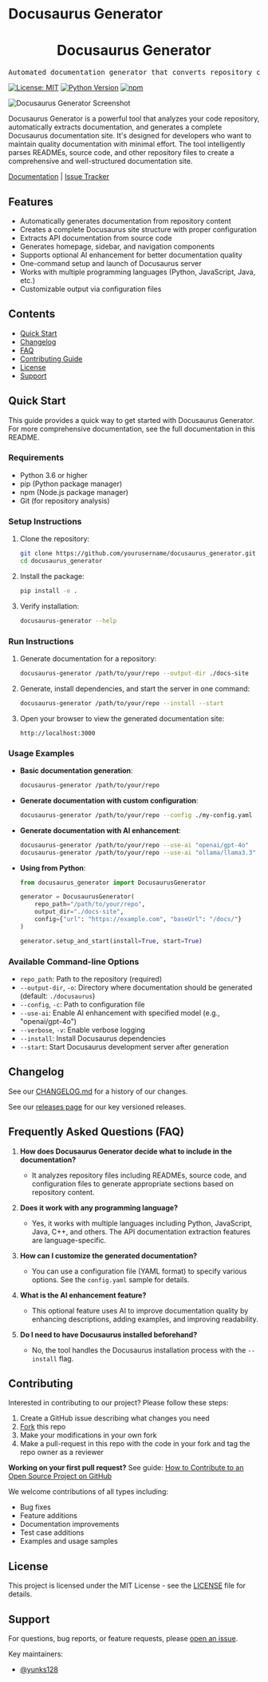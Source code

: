 # Docusaurus Generator

<div align="center">
<h1 align="center">Docusaurus Generator</h1>
</div>

<pre align="center">Automated documentation generator that converts repository content into a complete Docusaurus site</pre>

[![License: MIT](https://img.shields.io/badge/License-MIT-yellow.svg)](https://opensource.org/licenses/MIT)
[![Python Version](https://img.shields.io/badge/python-3.6%2B-blue)](https://www.python.org/downloads/)
[![npm](https://img.shields.io/badge/npm-required-red)](https://www.npmjs.com/)

![Docusaurus Generator Screenshot](https://via.placeholder.com/800x400?text=Docusaurus+Generator+Screenshot)

Docusaurus Generator is a powerful tool that analyzes your code repository, automatically extracts documentation, and generates a complete Docusaurus documentation site. It's designed for developers who want to maintain quality documentation with minimal effort. The tool intelligently parses READMEs, source code, and other repository files to create a comprehensive and well-structured documentation site.

[Documentation](https://github.com/yourusername/docusaurus_generator#readme) | [Issue Tracker](https://github.com/yourusername/docusaurus_generator/issues)

## Features

* Automatically generates documentation from repository content
* Creates a complete Docusaurus site structure with proper configuration
* Extracts API documentation from source code
* Generates homepage, sidebar, and navigation components
* Supports optional AI enhancement for better documentation quality
* One-command setup and launch of Docusaurus server
* Works with multiple programming languages (Python, JavaScript, Java, etc.)
* Customizable output via configuration files

## Contents

* [Quick Start](#quick-start)
* [Changelog](#changelog)
* [FAQ](#frequently-asked-questions-faq)
* [Contributing Guide](#contributing)
* [License](#license)
* [Support](#support)

## Quick Start

This guide provides a quick way to get started with Docusaurus Generator. For more comprehensive documentation, see the full documentation in this README.

### Requirements

* Python 3.6 or higher
* pip (Python package manager)
* npm (Node.js package manager)
* Git (for repository analysis)

### Setup Instructions

1. Clone the repository:
   ```bash
   git clone https://github.com/yourusername/docusaurus_generator.git
   cd docusaurus_generator
   ```

2. Install the package:
   ```bash
   pip install -e .
   ```

3. Verify installation:
   ```bash
   docusaurus-generator --help
   ```

### Run Instructions

1. Generate documentation for a repository:
   ```bash
   docusaurus-generator /path/to/your/repo --output-dir ./docs-site
   ```

2. Generate, install dependencies, and start the server in one command:
   ```bash
   docusaurus-generator /path/to/your/repo --install --start
   ```

3. Open your browser to view the generated documentation site:
   ```
   http://localhost:3000
   ```

### Usage Examples

* **Basic documentation generation**:
  ```bash
  docusaurus-generator /path/to/your/repo
  ```

* **Generate documentation with custom configuration**:
  ```bash
  docusaurus-generator /path/to/your/repo --config ./my-config.yaml
  ```

* **Generate documentation with AI enhancement**:
  ```bash
  docusaurus-generator /path/to/your/repo --use-ai "openai/gpt-4o"
  docusaurus-generator /path/to/your/repo --use-ai "ollama/llama3.3"

  ```

* **Using from Python**:
  ```python
  from docusaurus_generator import DocusaurusGenerator
  
  generator = DocusaurusGenerator(
      repo_path="/path/to/your/repo",
      output_dir="./docs-site",
      config={"url": "https://example.com", "baseUrl": "/docs/"}
  )
  
  generator.setup_and_start(install=True, start=True)
  ```

### Available Command-line Options

- `repo_path`: Path to the repository (required)
- `--output-dir`, `-o`: Directory where documentation should be generated (default: `./docusaurus`)
- `--config`, `-c`: Path to configuration file
- `--use-ai`: Enable AI enhancement with specified model (e.g., "openai/gpt-4o")
- `--verbose`, `-v`: Enable verbose logging
- `--install`: Install Docusaurus dependencies
- `--start`: Start Docusaurus development server after generation

## Changelog

See our [CHANGELOG.md](CHANGELOG.md) for a history of our changes.

See our [releases page](https://github.com/yourusername/docusaurus_generator/releases) for our key versioned releases.

## Frequently Asked Questions (FAQ)

1. **How does Docusaurus Generator decide what to include in the documentation?**
   - It analyzes repository files including READMEs, source code, and configuration files to generate appropriate sections based on repository content.

2. **Does it work with any programming language?**
   - Yes, it works with multiple languages including Python, JavaScript, Java, C++, and others. The API documentation extraction features are language-specific.

3. **How can I customize the generated documentation?**
   - You can use a configuration file (YAML format) to specify various options. See the `config.yaml` sample for details.

4. **What is the AI enhancement feature?**
   - This optional feature uses AI to improve documentation quality by enhancing descriptions, adding examples, and improving readability.

5. **Do I need to have Docusaurus installed beforehand?**
   - No, the tool handles the Docusaurus installation process with the `--install` flag.

## Contributing

Interested in contributing to our project? Please follow these steps:

1. Create a GitHub issue describing what changes you need
2. [Fork](https://github.com/yourusername/docusaurus_generator/fork) this repo
3. Make your modifications in your own fork
4. Make a pull-request in this repo with the code in your fork and tag the repo owner as a reviewer

**Working on your first pull request?** See guide: [How to Contribute to an Open Source Project on GitHub](https://kcd.im/pull-request)

We welcome contributions of all types including:
- Bug fixes
- Feature additions
- Documentation improvements
- Test case additions
- Examples and usage samples

## License

This project is licensed under the MIT License - see the [LICENSE](LICENSE) file for details.

## Support

For questions, bug reports, or feature requests, please [open an issue](https://github.com/yourusername/docusaurus_generator/issues).

Key maintainers:
- [@yunks128](https://github.com/yunks128)
